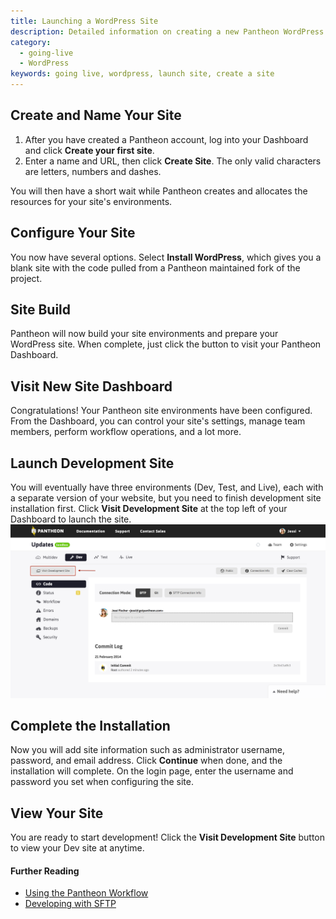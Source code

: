 ```yaml
---
title: Launching a WordPress Site
description: Detailed information on creating a new Pantheon WordPress site.  
category:
  - going-live
  - WordPress
keywords: going live, wordpress, launch site, create a site
---
```

## Create and Name Your Site

1. After you have created a Pantheon account, log into your Dashboard and click **Create your first site**.
2. Enter a name and URL, then click **Create Site**. The only valid characters are letters, numbers and dashes.

  You will then have a short wait while Pantheon creates and allocates the resources for your site's environments.

<!-- #2 -->
## Configure Your Site

You now have several options. Select **Install WordPress**, which gives you a blank site with the code pulled from a Pantheon maintained fork of the project.

<!-- #3 -->
## Site Build

Pantheon will now build your site environments and prepare your WordPress site. When complete, just click the button to visit your Pantheon Dashboard.

<!-- #4 -->
## Visit New Site Dashboard

Congratulations! Your Pantheon site environments have been configured. From the Dashboard, you can control your site's settings, manage team members, perform workflow operations, and a lot more.

<!-- #5 -->
## Launch Development Site

You will eventually have three environments (Dev, Test, and Live), each with a separate version of your website, but you need to finish development site installation first. Click **Visit Development Site** at the top left of your Dashboard to launch the site.
![Visit development site](/source/docs/assets/images/desk_images/248569.png)

<!-- #6 -->
## Complete the Installation

Now you will add site information such as administrator username, password, and email address. Click **Continue** when done, and the installation will complete. On the login page, enter the username and password you set when configuring the site.

<!-- #7 -->
## View Your Site

You are ready to start development! Click the **Visit Development Site** button to view your Dev site at anytime.


#### Further Reading  

- [Using the Pantheon Workflow](/docs/articles/sites/code/using-the-pantheon-workflow)
- [Developing with SFTP](/docs/articles/sites/code/developing-directly-with-sftp-mode)
